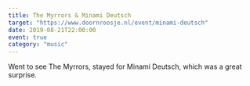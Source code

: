 ```yaml
---
title: The Myrrors & Minami Deutsch
target: "https://www.doornroosje.nl/event/minami-deutsch"
date: 2019-08-21T22:00:00
event: true
category: "music"
---
```


Went to see The Myrrors, stayed for Minami Deutsch, which was a great surprise. 
